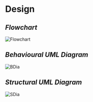 # Design

## *Flowchart*
![Flowchart](https://github.com/ajith-io/geek_squads/blob/main/2_Design/Flowchart.jpg)

## *Behavioural UML Diagram*
![BDia](https://github.com/ajith-io/geek_squads/blob/main/2_Design/Behavioural%20Diagram%20(3).jpg)

## *Structural UML Diagram*
![SDia](https://github.com/ajith-io/geek_squads/blob/main/2_Design/Component%20Diagram%20(1).jpg)


